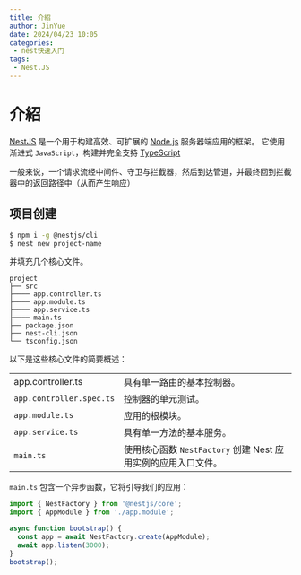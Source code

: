 ```yaml
---
title: 介紹
author: JinYue
date: 2024/04/23 10:05
categories:
 - nest快速入门
tags:
 - Nest.JS
---
```


# 介紹

[NestJS](https://nest.nodejs.cn/) 是一个用于构建高效、可扩展的 [Node.js](https://nodejs.cn/) 服务器端应用的框架。
它使用渐进式 `JavaScript`，构建并完全支持 [TypeScript](http://ts.nodejs.cn/)

一般来说，一个请求流经中间件、守卫与拦截器，然后到达管道，并最终回到拦截器中的返回路径中（从而产生响应）



## 项目创建

```sh
$ npm i -g @nestjs/cli
$ nest new project-name
```

并填充几个核心文件。

```
project
├── src
├──── app.controller.ts
├──── app.module.ts
├──── app.service.ts
├──── main.ts
├── package.json
├── nest-cli.json
└── tsconfig.json
```

以下是这些核心文件的简要概述：


|                          |                                                              |
| ------------------------ | ------------------------------------------------------------ |
| app.controller.ts        | 具有单一路由的基本控制器。                                   |
| `app.controller.spec.ts` | 控制器的单元测试。                                           |
| `app.module.ts`          | 应用的根模块。                                               |
| `app.service.ts`         | 具有单一方法的基本服务。                                     |
| `main.ts`                | 使用核心函数 `NestFactory` 创建 Nest 应用实例的应用入口文件。 |

`main.ts` 包含一个异步函数，它将引导我们的应用：

```ts
import { NestFactory } from '@nestjs/core';
import { AppModule } from './app.module';

async function bootstrap() {
  const app = await NestFactory.create(AppModule);
  await app.listen(3000);
}
bootstrap();
```
